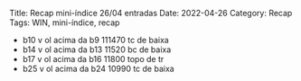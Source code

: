 Title: Recap mini-índice 26/04 entradas
Date: 2022-04-26
Category: Recap
Tags: WIN, mini-índice, recap

* b10 v ol acima da b9 111470 tc de baixa
* b14 v ol acima da b13 11520 bc de baixa
* b17 v ol acima da  b16 11800 topo de tr
* b25 v ol acima da b24  10990 tc de baixa
